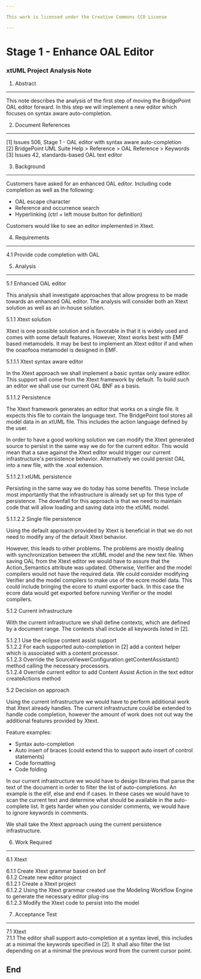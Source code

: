```yaml
---

This work is licensed under the Creative Commons CC0 License

---
```


# Stage 1 - Enhance OAL Editor
### xtUML Project Analysis Note

1. Abstract
-----------
This note describes the analysis of the first step of moving the BridgePoint OAL editor forward.  In this step we will implement a new editor which focuses on syntax aware auto-completion.

2. Document References
----------------------
[1] Issues 506, Stage 1 - OAL editor with syntax aware auto-completion   
[2] BridgePoint UML Suite Help > Reference > OAL Reference > Keywords   
[3] Issues 42, standards-based OAL text editor

3. Background
-------------
Customers have asked for an enhanced OAL editor.  Including code completion as
well as the following:

- OAL escape character
- Reference and occurrence search
- Hyperlinking (ctrl + left mouse button for definition)

Customers would like to see an editor implemented in Xtext.

4. Requirements
---------------
4.1 Provide code completion with OAL

5. Analysis
-----------
5.1 Enhanced OAL editor

This analysis shall investigate approaches that allow progress to be made
towards an enhanced OAL editor.  The analysis will consider both an Xtext
solution as well as an in-house solution.

5.1.1 Xtext solution

Xtext is one possible solution and is favorable in that it is widely used and
comes with some default features.  However, Xtext works best with EMF based
metamodels.  It may be best to implement an Xtext editor if and when the
ooaofooa metamodel is designed in EMF.

5.1.1.1 Xtext syntax aware editor

In the Xtext approach we shall implement a basic syntax only aware editor.  This
support will come from the Xtext framework by default.  To build such an editor
we shall use our current OAL BNF as a basis.

5.1.1.2 Persistence

The Xtext framework generates an editor that works on a single file.  It expects
this file to contain the language text.  The BridgePoint tool stores all model
data in an xtUML file.  This includes the action language defined by the user.

In order to have a good working solution we can modify the Xtext generated
source to persist in the same way we do for the current editor.  This would mean
that a save against the Xtext editor would trigger our current infrastructure's
persistence behavior.  Alternatively we could persist OAL into a new file, with
the .xoal extension.

5.1.1.2.1 xtUML persistence

Persisting in the same way we do today has some benefits.  These include most
importantly that the infrastructure is already set up for this type of
persistence.  The downfall for this approach is that we need to maintain code
that will allow loading and saving data into the xtUML model.

5.1.1.2.2 Single file persistence

Using the default approach provided by Xtext is beneficial in that we do not
need to modify any of the default Xtext behavior.

However, this leads to other problems.  The problems are mostly dealing with
synchronization between the xtUML model and the new text file.  When saving OAL
from the Xtext editor we would have to assure that the Action_Semantics
attribute was updated.  Otherwise, Verifier and the model compilers would not
have the required data.  We could consider modifying Verifier and the model
compilers to make use of the ecore model data.  This could include bringing the
ecore to xtuml exporter back.  In this case the ecore data would get exported
before running Verifier or the model compilers.  

5.1.2 Current infrastructure

With the current infrastructure we shall define contexts, which are defined by
a document range.  The contexts shall include all keywords listed in [2].

5.1.2.1 Use the eclipse content assist support   
5.1.2.2 For each supported auto-completion in [2] add a context helper
          which is associated with a content processor.   
5.1.2.3 Override the SourceViewerConfiguration.getContentAssistant() method
          calling the necessary processors.   
5.1.2.4 Override current editor to add Content Assist Action in the text editor
          createActions method

5.2 Decision on approach

Using the current infrastructure we would have to perform additional work that
Xtext already handles.  The current infrastructure could be extended to handle
code completion, however the amount of work does not out way the additional
features provided by Xtext.

Feature examples:

- Syntax auto-completion   
- Auto insert of braces (could extend this to support auto insert of control
  statements)   
- Code formatting   
- Code folding   

In our current infrastructure we would have to
design libraries that parse the text of the document in order to filter the list
of auto-completions.  An example is the elif, else and end if cases.  In these
cases we would have to scan the current text and determine what should be
available in the auto-complete list.  It gets harder when you consider comments,
we would have to ignore keywords in comments.

We shall take the Xtext approach using the current persistence infrastructure.  

6. Work Required
----------------
6.1 Xtext

6.1.1 Create Xtext grammar based on bnf   
6.1.2 Create new editor project   
6.1.2.1 Create a Xtext project   
6.1.2.2 Using the Xtext grammar created use the Modeling Workflow Engine to
        generate the necessary editor plug-ins   
6.1.2.3 Modify the Xtext code to persist into the model

7. Acceptance Test
------------------
7.1 Xtext   
7.1.1 The editor shall support auto-completion at a syntax level, this includes
at a minimal the keywords specified in [2].  It shall also filter the list
depending on at a minimal the previous word from the current cursor point.   

End
---

